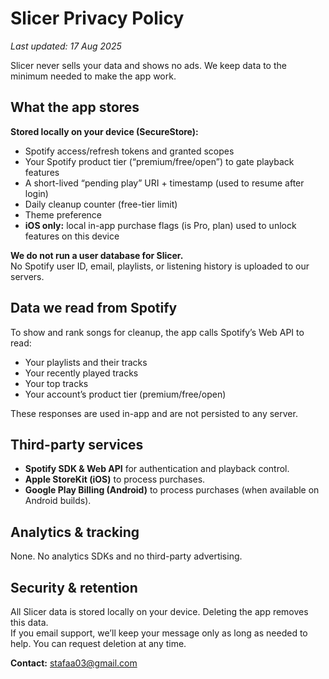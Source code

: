 # Slicer Privacy Policy
_Last updated: 17 Aug 2025_

Slicer never sells your data and shows no ads. We keep data to the minimum needed to make the app work.

## What the app stores
**Stored locally on your device (SecureStore):**
- Spotify access/refresh tokens and granted scopes
- Your Spotify product tier (“premium/free/open”) to gate playback features
- A short-lived “pending play” URI + timestamp (used to resume after login)
- Daily cleanup counter (free-tier limit)
- Theme preference
- **iOS only:** local in-app purchase flags (is Pro, plan) used to unlock features on this device

**We do not run a user database for Slicer.**  
No Spotify user ID, email, playlists, or listening history is uploaded to our servers.

## Data we read from Spotify
To show and rank songs for cleanup, the app calls Spotify’s Web API to read:
- Your playlists and their tracks
- Your recently played tracks
- Your top tracks
- Your account’s product tier (premium/free/open)

These responses are used in-app and are not persisted to any server.

## Third-party services
- **Spotify SDK & Web API** for authentication and playback control.
- **Apple StoreKit (iOS)** to process purchases.
- **Google Play Billing (Android)** to process purchases (when available on Android builds).

## Analytics & tracking
None. No analytics SDKs and no third-party advertising.

## Security & retention
All Slicer data is stored locally on your device. Deleting the app removes this data.  
If you email support, we’ll keep your message only as long as needed to help. You can request deletion at any time.

**Contact:** [stafaa03@gmail.com](mailto:stafaa03@gmail.com)
